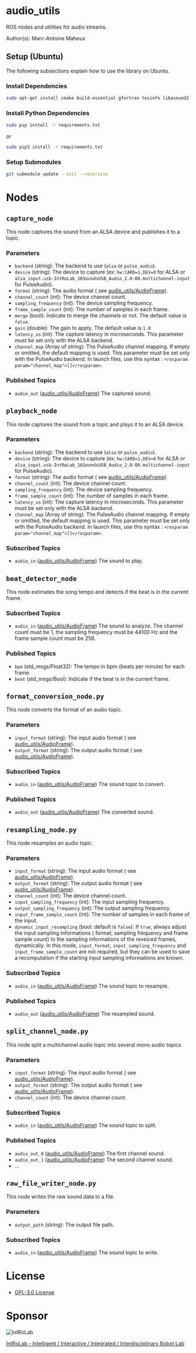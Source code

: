 # audio_utils

ROS nodes and utilities for audio streams.

Author(s): Marc-Antoine Maheux

## Setup (Ubuntu)

The following subsections explain how to use the library on Ubuntu.

### Install Dependencies

```bash
sudo apt-get install cmake build-essential gfortran texinfo libasound2-dev libpulse-dev
```

### Install Python Dependencies

```bash
sudo pip install -r requirements.txt
```

or

```bash
sudo pip3 install -r requirements.txt
```

### Setup Submodules

```bash
git submodule update --init --recursive
```

# Nodes

## `capture_node`

This node captures the sound from an ALSA device and publishes it to a topic.

### Parameters

- `backend` (string): The backend to use (`alsa` or `pulse_audio`).
- `device` (string): The device to capture (ex: `hw:CARD=1,DEV=0` for ALSA or
  `alsa_input.usb-IntRoLab_16SoundsUSB_Audio_2.0-00.multichannel-input` for PulseAudio).
- `format` (string): The audio format (
  see [audio_utils/AudioFrame](https://github.com/introlab/audio_utils/blob/main/msg/AudioFrame.msg)).
- `channel_count` (int): The device channel count.
- `sampling_frequency` (int): The device sampling frequency.
- `frame_sample_count` (int): The number of samples in each frame.
- `merge` (bool): Indicate to merge the channels or not. The default value is `false`.
- `gain` (double): The gain to apply. The default value is `1.0`
- `latency_us` (int): The capture latency in microseconds. This parameter must be set only with the ALSA backend.
- `channel_map` (Array of string): The PulseAudio channel mapping. If empty or omitted, the default mapping is used.
  This parameter must be set only with the PulseAudio backend. In launch files, use this syntax :
  `<rosparam param="channel_map">[]</rosparam>`.

### Published Topics

- `audio_out` ([audio_utils/AudioFrame](https://github.com/introlab/audio_utils/blob/main/msg/AudioFrame.msg)) The
  captured sound.

## `playback_node`

This node captures the sound from a topic and plays it to an ALSA device.

### Parameters

- `backend` (string): The backend to use (`alsa` or `pulse_audio`).
- `device` (string): The device to capture (ex: `hw:CARD=1,DEV=0` for ALSA or
  `alsa_input.usb-IntRoLab_16SoundsUSB_Audio_2.0-00.multichannel-input` for PulseAudio).
- `format` (string): The audio format (
  see [audio_utils/AudioFrame](https://github.com/introlab/audio_utils/blob/main/msg/AudioFrame.msg)).
- `channel_count` (int): The device channel count.
- `sampling_frequency` (int): The device sampling frequency.
- `frame_sample_count` (int): The number of samples in each frame.
- `latency_us` (int): The capture latency in microseconds. This parameter must be set only with the ALSA backend.
- `channel_map` (Array of string): The PulseAudio channel mapping. If empty or omitted, the default mapping is used.
  This parameter must be set only with the PulseAudio backend. In launch files, use this syntax :
  `<rosparam param="channel_map">[]</rosparam>`.

### Subscribed Topics

- `audio_in` ([audio_utils/AudioFrame](https://github.com/introlab/audio_utils/blob/main/msg/AudioFrame.msg)) The sound
  to play.

## `beat_detector_node`

This node estimates the song tempo and detects if the beat is in the current frame.

### Subscribed Topics

- `audio_in` ([audio_utils/AudioFrame](https://github.com/introlab/audio_utils/blob/main/msg/AudioFrame.msg)) The sound
  to analyze. The channel count must be 1, the sampling frequency must be 44100 Hz and the frame sample count must be
    256.

### Published Topics

- `bpm` (std_msgs/Float32): The tempo in bpm (beats per minute) for each frame.
- `beat` (std_msgs/Bool): Indicate if the beat is in the current frame.

## `format_conversion_node.py`

This node converts the format of an audio topic.

### Parameters

- `input_format` (string): The input audio format (
  see [audio_utils/AudioFrame](https://github.com/introlab/audio_utils/blob/main/msg/AudioFrame.msg)).
- `output_format` (string): The output audio format (
  see [audio_utils/AudioFrame](https://github.com/introlab/audio_utils/blob/main/msg/AudioFrame.msg)).

### Subscribed Topics

- `audio_in` ([audio_utils/AudioFrame](https://github.com/introlab/audio_utils/blob/main/msg/AudioFrame.msg)) The sound
  topic to convert.

### Published Topics

- `audio_out` ([audio_utils/AudioFrame](https://github.com/introlab/audio_utils/blob/main/msg/AudioFrame.msg)) The
  converted sound.

## `resampling_node.py`

This node resamples an audio topic.

### Parameters

- `input_format` (string): The input audio format (
  see [audio_utils/AudioFrame](https://github.com/introlab/audio_utils/blob/main/msg/AudioFrame.msg)).
- `output_format` (string): The output audio format (
  see [audio_utils/AudioFrame](https://github.com/introlab/audio_utils/blob/main/msg/AudioFrame.msg)).
- `channel_count` (int): The device channel count.
- `input_sampling_frequency` (int): The input sampling frequency.
- `output_sampling_frequency` (int): The output sampling frequency.
- `input_frame_sample_count` (int): The number of samples in each frame of the input.
- `dynamic_input_resampling` (bool: default is `false`): If `true`, always adjust the input sampling informations (
  format, sampling frequency and frame sample count) to the sampling informations of the reveiced frames, dynamically.
  In this mode, `input_format`, `input_sampling_frequency` and `input_frame_sample_count` are not required, but they can
  be used to save a recomputation if the starting input sampling informations are known.

### Subscribed Topics

- `audio_in` ([audio_utils/AudioFrame](https://github.com/introlab/audio_utils/blob/main/msg/AudioFrame.msg)) The sound
  topic to resample.

### Published Topics

- `audio_out` ([audio_utils/AudioFrame](https://github.com/introlab/audio_utils/blob/main/msg/AudioFrame.msg)) The
  resampled sound.

## `split_channel_node.py`

This node split a multichannel audio topic into several mono audio topics.

### Parameters

- `input_format` (string): The input audio format (
  see [audio_utils/AudioFrame](https://github.com/introlab/audio_utils/blob/main/msg/AudioFrame.msg)).
- `output_format` (string): The output audio format (
  see [audio_utils/AudioFrame](https://github.com/introlab/audio_utils/blob/main/msg/AudioFrame.msg)).
- `channel_count` (int): The device channel count.

### Subscribed Topics

- `audio_in` ([audio_utils/AudioFrame](https://github.com/introlab/audio_utils/blob/main/msg/AudioFrame.msg)) The sound
  topic to split.

### Published Topics

- `audio_out_0` ([audio_utils/AudioFrame](https://github.com/introlab/audio_utils/blob/main/msg/AudioFrame.msg)) The
  first channel sound.
- `audio_out_1` ([audio_utils/AudioFrame](https://github.com/introlab/audio_utils/blob/main/msg/AudioFrame.msg)) The
  second channel sound.
- ...

## `raw_file_writer_node.py`

This node writes the raw sound data to a file.

### Parameters

- `output_path` (string): The output file path.

### Subscribed Topics

- `audio_in` ([audio_utils/AudioFrame](https://github.com/introlab/audio_utils/blob/main/msg/AudioFrame.msg)) The sound
  topic to write.

# License

* [GPL-3.0 License ](LICENSE)

# Sponsor

![IntRoLab](https://introlab.3it.usherbrooke.ca/IntRoLab.png)

[IntRoLab - Intelligent / Interactive / Integrated / Interdisciplinary Robot Lab](https://introlab.3it.usherbrooke.ca)
